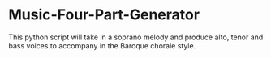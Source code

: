 # Music-Four-Part-Generator
This python script will take in a soprano melody and produce alto, tenor and bass voices to accompany in the Baroque chorale style.
